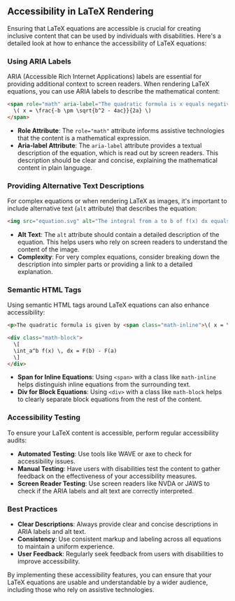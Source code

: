 ## Accessibility in LaTeX Rendering

Ensuring that LaTeX equations are accessible is crucial for creating inclusive content that can be used by individuals with disabilities. Here's a detailed look at how to enhance the accessibility of LaTeX equations:

### Using ARIA Labels

ARIA (Accessible Rich Internet Applications) labels are essential for providing additional context to screen readers. When rendering LaTeX equations, you can use ARIA labels to describe the mathematical content:

```html
<span role="math" aria-label="The quadratic formula is x equals negative b plus or minus the square root of b squared minus 4ac, all over 2a">
  \( x = \frac{-b \pm \sqrt{b^2 - 4ac}}{2a} \)
</span>
```

- **Role Attribute**: The `role="math"` attribute informs assistive technologies that the content is a mathematical expression.
- **Aria-label Attribute**: The `aria-label` attribute provides a textual description of the equation, which is read out by screen readers. This description should be clear and concise, explaining the mathematical content in plain language.

### Providing Alternative Text Descriptions

For complex equations or when rendering LaTeX as images, it's important to include alternative text (`alt` attribute) that describes the equation:

```html
<img src="equation.svg" alt="The integral from a to b of f(x) dx equals F(b) minus F(a)">
```

- **Alt Text**: The `alt` attribute should contain a detailed description of the equation. This helps users who rely on screen readers to understand the content of the image.
- **Complexity**: For very complex equations, consider breaking down the description into simpler parts or providing a link to a detailed explanation.

### Semantic HTML Tags

Using semantic HTML tags around LaTeX equations can also enhance accessibility:

```html
<p>The quadratic formula is given by <span class="math-inline">\( x = \frac{-b \pm \sqrt{b^2 - 4ac}}{2a} \)</span>.</p>

<div class="math-block">
  \[
  \int_a^b f(x) \, dx = F(b) - F(a)
  \]
</div>
```

- **Span for Inline Equations**: Using `<span>` with a class like `math-inline` helps distinguish inline equations from the surrounding text.
- **Div for Block Equations**: Using `<div>` with a class like `math-block` helps to clearly separate block equations from the rest of the content.

### Accessibility Testing

To ensure your LaTeX content is accessible, perform regular accessibility audits:

- **Automated Testing**: Use tools like WAVE or axe to check for accessibility issues.
- **Manual Testing**: Have users with disabilities test the content to gather feedback on the effectiveness of your accessibility measures.
- **Screen Reader Testing**: Use screen readers like NVDA or JAWS to check if the ARIA labels and alt text are correctly interpreted.

### Best Practices

- **Clear Descriptions**: Always provide clear and concise descriptions in ARIA labels and alt text.
- **Consistency**: Use consistent markup and labeling across all equations to maintain a uniform experience.
- **User Feedback**: Regularly seek feedback from users with disabilities to improve accessibility.

By implementing these accessibility features, you can ensure that your LaTeX equations are usable and understandable by a wider audience, including those who rely on assistive technologies.

